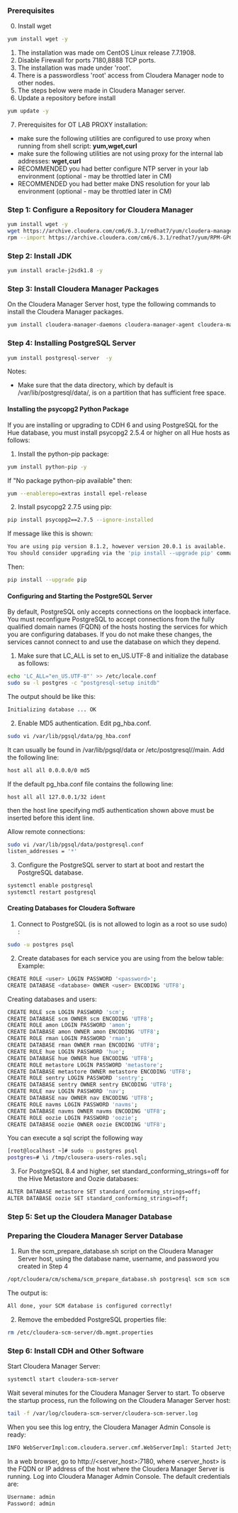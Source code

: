 ### Prerequisites
0. Install wget
```sh
yum install wget -y
```
1. The installation was made om CentOS Linux release 7.7.1908.
2. Disable Firewall for ports 7180,8888 TCP ports.
3. The installation was made under 'root'.
4. There is a passwordless 'root' access from Cloudera Manager node to other nodes.
5. The steps below were made in Cloudera Manager server.
6. Update a repository before install
```sh
yum update -y
```
7. Prerequisites for OT LAB PROXY installation:
- make sure the following utilities are configured to use proxy when running from shell script: __yum,wget,curl__
- make sure the following utilities are not using proxy for the internal lab addresses: __wget,curl__
- RECOMMENDED you had better configure NTP server in your lab environment (optional - may be throttled later in CM)
- RECOMMENDED you had better make DNS resolution for your lab environment (optional - may be throttled later in CM)
### Step 1: Configure a Repository for Cloudera Manager 
```sh
yum install wget -y
wget https://archive.cloudera.com/cm6/6.3.1/redhat7/yum/cloudera-manager.repo -P /etc/yum.repos.d/
rpm --import https://archive.cloudera.com/cm6/6.3.1/redhat7/yum/RPM-GPG-KEY-cloudera
```
### Step 2: Install JDK 
```sh
yum install oracle-j2sdk1.8 -y
```
### Step 3: Install Cloudera Manager Packages
On the Cloudera Manager Server host, type the following commands to install the Cloudera Manager packages.
```sh
yum install cloudera-manager-daemons cloudera-manager-agent cloudera-manager-server  -y
```
### Step 4: Installing PostgreSQL Server
```sh
yum install postgresql-server  -y
```
Notes:
- Make sure that the data directory, which by default is /var/lib/postgresql/data/, is on a partition that has sufficient free space.
#### Installing the psycopg2 Python Package
If you are installing or upgrading to CDH 6 and using PostgreSQL for the Hue database, you must install psycopg2 2.5.4 or higher on all Hue hosts as follows:
1. Install the python-pip package:
```sh
yum install python-pip -y
```
If "No package python-pip available" then:
```sh
yum --enablerepo=extras install epel-release
```
2. Install psycopg2 2.7.5 using pip:
```sh
pip install psycopg2==2.7.5 --ignore-installed 
```
If message like this is shown:
```sh
You are using pip version 8.1.2, however version 20.0.1 is available.
You should consider upgrading via the 'pip install --upgrade pip' command.
```
Then:
```sh
pip install --upgrade pip
```

#### Configuring and Starting the PostgreSQL Server
By default, PostgreSQL only accepts connections on the loopback interface. You must reconfigure PostgreSQL to accept connections from the fully qualified domain names (FQDN) of the hosts hosting the services for which you are configuring databases. If you do not make these changes, the services cannot connect to and use the database on which they depend.
1. Make sure that LC_ALL is set to en_US.UTF-8 and initialize the database as follows:
```sh
echo 'LC_ALL="en_US.UTF-8"' >> /etc/locale.conf
sudo su -l postgres -c "postgresql-setup initdb"
```
The output should be like this:
```sh
Initializing database ... OK
```
2. Enable MD5 authentication. 
Edit pg_hba.conf.
```sh
sudo vi /var/lib/pgsql/data/pg_hba.conf
```
It can usually be found in /var/lib/pgsql/data or /etc/postgresql/<version>/main. Add the following line:
```sh
host all all 0.0.0.0/0 md5
```
If the default pg_hba.conf file contains the following line:
```sh
host all all 127.0.0.1/32 ident
```
then the host line specifying md5 authentication shown above must be inserted before this ident line.

Allow remote connections:
```sh
sudo vi /var/lib/pgsql/data/postgresql.conf
listen_addresses = '*'
```


3. Configure the PostgreSQL server to start at boot and restart the PostgreSQL database.
```sh
systemctl enable postgresql
systemctl restart postgresql
```
#### Creating Databases for Cloudera Software
1. Connect to PostgreSQL (is is not allowed to login as a root so use sudo) :
```sh
sudo -u postgres psql
```
2. Create databases for each service you are using from the below table:
Example:
```sh
CREATE ROLE <user> LOGIN PASSWORD '<password>';
CREATE DATABASE <database> OWNER <user> ENCODING 'UTF8';
```
Creating databases and users:
```sh
CREATE ROLE scm LOGIN PASSWORD 'scm';
CREATE DATABASE scm OWNER scm ENCODING 'UTF8';
CREATE ROLE amon LOGIN PASSWORD 'amon';
CREATE DATABASE amon OWNER amon ENCODING 'UTF8';
CREATE ROLE rman LOGIN PASSWORD 'rman';
CREATE DATABASE rman OWNER rman ENCODING 'UTF8';
CREATE ROLE hue LOGIN PASSWORD 'hue';
CREATE DATABASE hue OWNER hue ENCODING 'UTF8';
CREATE ROLE metastore LOGIN PASSWORD 'metastore';
CREATE DATABASE metastore OWNER metastore ENCODING 'UTF8';
CREATE ROLE sentry LOGIN PASSWORD 'sentry';
CREATE DATABASE sentry OWNER sentry ENCODING 'UTF8';
CREATE ROLE nav LOGIN PASSWORD 'nav';
CREATE DATABASE nav OWNER nav ENCODING 'UTF8';
CREATE ROLE navms LOGIN PASSWORD 'navms';
CREATE DATABASE navms OWNER navms ENCODING 'UTF8';
CREATE ROLE oozie LOGIN PASSWORD 'oozie';
CREATE DATABASE oozie OWNER oozie ENCODING 'UTF8';
```
You can execute a sql script  the following way
```sh
[root@localhost ~]# sudo -u postgres psql
postgres=# \i /tmp/clousera-users-roles.sql;
```
3. For PostgreSQL 8.4 and higher, set standard_conforming_strings=off for the Hive Metastore and Oozie databases:
```sh
ALTER DATABASE metastore SET standard_conforming_strings=off;
ALTER DATABASE oozie SET standard_conforming_strings=off;
```
### Step 5: Set up the Cloudera Manager Database
### Preparing the Cloudera Manager Server Database
1. Run the scm_prepare_database.sh script on the Cloudera Manager Server host, using the database name, username, and password you created in Step 4
```sh
/opt/cloudera/cm/schema/scm_prepare_database.sh postgresql scm scm scm
```
The output is:
```sh
All done, your SCM database is configured correctly!
```
2. Remove the embedded PostgreSQL properties file:
```sh
rm /etc/cloudera-scm-server/db.mgmt.properties
```
### Step 6: Install CDH and Other Software
Start Cloudera Manager Server:
```sh
systemctl start cloudera-scm-server
```
Wait several minutes for the Cloudera Manager Server to start. To observe the startup process, run the following on the Cloudera Manager Server host:
```sh
tail -f /var/log/cloudera-scm-server/cloudera-scm-server.log
```
When you see this log entry, the Cloudera Manager Admin Console is ready:
```sh
INFO WebServerImpl:com.cloudera.server.cmf.WebServerImpl: Started Jetty server.
```
In a web browser, go to http://<server_host>:7180, where <server_host> is the FQDN or IP address of the host where the Cloudera Manager Server is running.
Log into Cloudera Manager Admin Console. The default credentials are:
```sh
Username: admin
Password: admin
```
